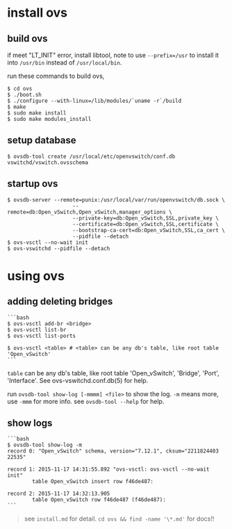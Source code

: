
**install ovs**
=============

build ovs
---------

if meet "LT_INIT" error, install libtool, note to use `--prefix=/usr` to install it into `/usr/bin` instead of `/usr/local/bin`.

run these commands to build ovs,

    $ cd ovs
    $ ./boot.sh
    $ ./configure --with-linux=/lib/modules/`uname -r`/build
    $ make
    $ sudo make install
    $ sudo make modules_install

setup database
--------------

    $ ovsdb-tool create /usr/local/etc/openvswitch/conf.db vswitchd/vswitch.ovsschema

startup ovs
-----------

    $ ovsdb-server --remote=punix:/usr/local/var/run/openvswitch/db.sock \
                         --remote=db:Open_vSwitch,Open_vSwitch,manager_options \
                         --private-key=db:Open_vSwitch,SSL,private_key \
                         --certificate=db:Open_vSwitch,SSL,certificate \
                         --bootstrap-ca-cert=db:Open_vSwitch,SSL,ca_cert \
                         --pidfile --detach
    $ ovs-vsctl --no-wait init
    $ ovs-vswitchd --pidfile --detach

**using ovs**
=============

adding deleting bridges
-----------------------

    ```bash
    $ ovs-vsctl add-br <bridge>
    $ ovs-vsctl list-br
    $ ovs-vsctl list-ports

    $ ovs-vsctl <table> # <table> can be any db's table, like root table 'Open_vSwitch'
    ```

`table` can be any db's table, like root table 'Open_vSwitch', 'Bridge', 'Port', 'Interface'. See ovs-vswitchd.conf.db(5) for help.

run `ovsdb-tool show-log [-mmmm] <file>` to show the log. `-m` means more, use `-mmm` for more info. see `ovsdb-tool --help` for help.

show logs
---------

    ```bash
    $ ovsdb-tool show-log -m
    record 0: "Open_vSwitch" schema, version="7.12.1", cksum="2211824403 22535"

    record 1: 2015-11-17 14:31:55.892 "ovs-vsctl: ovs-vsctl --no-wait init"
            table Open_vSwitch insert row f46de487:

    record 2: 2015-11-17 14:32:13.905
            table Open_vSwitch row f46de487 (f46de487):
    ```

> see `install.md` for detail. `cd ovs && find -name '\*.md'` for docs!!
